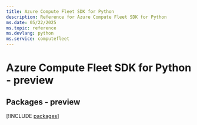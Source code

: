 ```yaml
---
title: Azure Compute Fleet SDK for Python
description: Reference for Azure Compute Fleet SDK for Python
ms.date: 05/22/2025
ms.topic: reference
ms.devlang: python
ms.service: computefleet
---
```

# Azure Compute Fleet SDK for Python - preview
## Packages - preview
[!INCLUDE [packages](compute-fleet-index.md)]